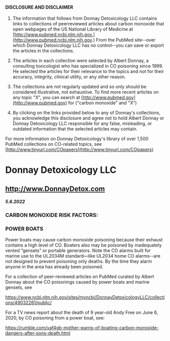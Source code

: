 #### DISCLOSURE AND DISCLAIMER 

1) The information that follows from Donnay Detoxicology LLC contains links to collections of peerreviewed articles about carbon monoxide that open webpages of the US National Library of Medicine at [http://www.pubmed.ncbi.nlm.nih.gov.](http://www.pubmed.ncbi.nlm.nih.gov.) From the PubMed site--over which Donnay Detoxicology LLC has no control--you can save or export the articles in the collections. 

2) The articles in each collection were selected by Albert Donnay, a consulting toxicologist who has specialized in CO poisoning since 1999. He selected the articles for their relevance to the topics and not for their accuracy, integrity, clinical utility, or any other reason. 

3) The collections are not regularly updated and so only should be considered illustrative, not exhaustive. To find more recent articles on any topic "X", you can search at [http://www.pubmed.gov](http://www.pubmed.gov) for ("carbon monoxide" and "X") 

4) By clicking on the links provided below to any of Donnay's collections, you acknowledge this disclosure and agree not to hold Albert Donnay or Donnay Detoxicology LLC responsible for any false, misleading, or outdated information that the selected articles may contain. 

For more information on Donnay Detoxicology's library of over 1,500 PubMed collections on CO-related topics, see [http://www.tinyurl.com/COpapers](http://www.tinyurl.com/COpapers) 


# Donnay Detoxicology LLC 

## http://www.DonnayDetox.com 

##### 5.6.2022 

### CARBON MONOXIDE RISK FACTORS: 

### POWER BOATS 

Power boats may cause carbon monoxide poisoning because their exhaust contains a high level of CO. Boaters also may be poisoned by inadequately vented “gensets” or portable generators. Note the CO alarms built for marine use to the UL2034M standard—like UL2034 home CO alarms--are not designed to prevent poisoning only deaths. By the time they alarm anyone in the area has already been poisoned. 

For a collection of peer-reviewed articles on PubMed curated by Albert Donnay about the CO poisonings caused by power boats and marine gensets, see 

https://www.ncbi.nlm.nih.gov/sites/myncbi/DonnayDetoxicologyLLC/collections/49032261/public/ 

For a TV news report about the death of 9 year-old Andy Free on June 6, 2020, by CO poisoning from a power boat, see: 

https://rumble.com/vaf4gb-mother-warns-of-boating-carbon-monoxide-dangers-after-sons-death.html 


